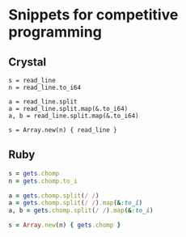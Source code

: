# Snippets for competitive programming

## Crystal

```crystal
s = read_line
n = read_line.to_i64

a = read_line.split
a = read_line.split.map(&.to_i64)
a, b = read_line.split.map(&.to_i64)

s = Array.new(n) { read_line }
```

## Ruby

```ruby
s = gets.chomp
n = gets.chomp.to_i

a = gets.chomp.split(/ /)
a = gets.chomp.split(/ /).map(&:to_i)
a, b = gets.chomp.split(/ /).map(&:to_i)

s = Array.new(n) { gets.chomp }
```

